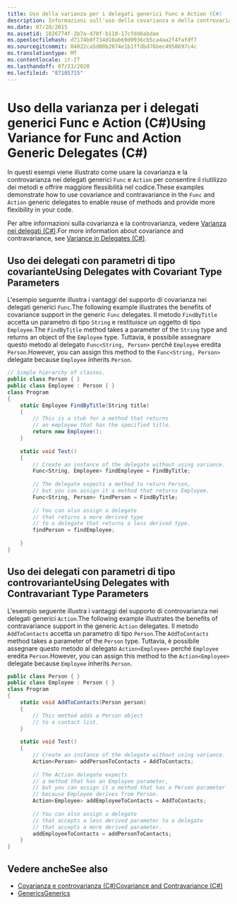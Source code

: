 ```yaml
---
title: Uso della varianza per i delegati generici Func e Action (C#)
description: Informazioni sull'uso della covarianza e della controvarianza nei delegati generici Func e Action per offrire una maggiore flessibilità nel codice.
ms.date: 07/20/2015
ms.assetid: 1826774f-2b7a-470f-b110-17cfdd6abdae
ms.openlocfilehash: d7174b0f734d10ab69d0936cb5ca4aa2f4fafdf7
ms.sourcegitcommit: 04022ca5d00b2074e1b1ffdbd76bec4950697c4c
ms.translationtype: MT
ms.contentlocale: it-IT
ms.lasthandoff: 07/23/2020
ms.locfileid: "87105715"
---
```

# <a name="using-variance-for-func-and-action-generic-delegates-c"></a><span data-ttu-id="0e13e-103">Uso della varianza per i delegati generici Func e Action (C#)</span><span class="sxs-lookup"><span data-stu-id="0e13e-103">Using Variance for Func and Action Generic Delegates (C#)</span></span>
<span data-ttu-id="0e13e-104">In questi esempi viene illustrato come usare la covarianza e la controvarianza nei delegati generici `Func` e `Action` per consentire il riutilizzo dei metodi e offrire maggiore flessibilità nel codice.</span><span class="sxs-lookup"><span data-stu-id="0e13e-104">These examples demonstrate how to use covariance and contravariance in the `Func` and `Action` generic delegates to enable reuse of methods and provide more flexibility in your code.</span></span>  
  
 <span data-ttu-id="0e13e-105">Per altre informazioni sulla covarianza e la controvarianza, vedere [Varianza nei delegati (C#)](./variance-in-delegates.md).</span><span class="sxs-lookup"><span data-stu-id="0e13e-105">For more information about covariance and contravariance, see [Variance in Delegates (C#)](./variance-in-delegates.md).</span></span>  
  
## <a name="using-delegates-with-covariant-type-parameters"></a><span data-ttu-id="0e13e-106">Uso dei delegati con parametri di tipo covariante</span><span class="sxs-lookup"><span data-stu-id="0e13e-106">Using Delegates with Covariant Type Parameters</span></span>  
 <span data-ttu-id="0e13e-107">L'esempio seguente illustra i vantaggi del supporto di covarianza nei delegati generici `Func`.</span><span class="sxs-lookup"><span data-stu-id="0e13e-107">The following example illustrates the benefits of covariance support in the generic `Func` delegates.</span></span> <span data-ttu-id="0e13e-108">Il metodo `FindByTitle` accetta un parametro di tipo `String` e restituisce un oggetto di tipo `Employee`.</span><span class="sxs-lookup"><span data-stu-id="0e13e-108">The `FindByTitle` method takes a parameter of the `String` type and returns an object of the `Employee` type.</span></span> <span data-ttu-id="0e13e-109">Tuttavia, è possibile assegnare questo metodo al delegato `Func<String, Person>` perché `Employee` eredita `Person`.</span><span class="sxs-lookup"><span data-stu-id="0e13e-109">However, you can assign this method to the `Func<String, Person>` delegate because `Employee` inherits `Person`.</span></span>  
  
```csharp  
// Simple hierarchy of classes.  
public class Person { }  
public class Employee : Person { }  
class Program  
{  
    static Employee FindByTitle(String title)  
    {  
        // This is a stub for a method that returns  
        // an employee that has the specified title.  
        return new Employee();  
    }  
  
    static void Test()  
    {  
        // Create an instance of the delegate without using variance.  
        Func<String, Employee> findEmployee = FindByTitle;  
  
        // The delegate expects a method to return Person,  
        // but you can assign it a method that returns Employee.  
        Func<String, Person> findPerson = FindByTitle;  
  
        // You can also assign a delegate
        // that returns a more derived type
        // to a delegate that returns a less derived type.  
        findPerson = findEmployee;  
  
    }  
}  
```  
  
## <a name="using-delegates-with-contravariant-type-parameters"></a><span data-ttu-id="0e13e-110">Uso dei delegati con parametri di tipo controvariante</span><span class="sxs-lookup"><span data-stu-id="0e13e-110">Using Delegates with Contravariant Type Parameters</span></span>  
 <span data-ttu-id="0e13e-111">L'esempio seguente illustra i vantaggi del supporto di controvarianza nei delegati generici `Action`.</span><span class="sxs-lookup"><span data-stu-id="0e13e-111">The following example illustrates the benefits of contravariance support in the generic `Action` delegates.</span></span> <span data-ttu-id="0e13e-112">Il metodo `AddToContacts` accetta un parametro di tipo `Person`.</span><span class="sxs-lookup"><span data-stu-id="0e13e-112">The `AddToContacts` method takes a parameter of the `Person` type.</span></span> <span data-ttu-id="0e13e-113">Tuttavia, è possibile assegnare questo metodo al delegato `Action<Employee>` perché `Employee` eredita `Person`.</span><span class="sxs-lookup"><span data-stu-id="0e13e-113">However, you can assign this method to the `Action<Employee>` delegate because `Employee` inherits `Person`.</span></span>  
  
```csharp  
public class Person { }  
public class Employee : Person { }  
class Program  
{  
    static void AddToContacts(Person person)  
    {  
        // This method adds a Person object  
        // to a contact list.  
    }  
  
    static void Test()  
    {  
        // Create an instance of the delegate without using variance.  
        Action<Person> addPersonToContacts = AddToContacts;  
  
        // The Action delegate expects
        // a method that has an Employee parameter,  
        // but you can assign it a method that has a Person parameter  
        // because Employee derives from Person.  
        Action<Employee> addEmployeeToContacts = AddToContacts;  
  
        // You can also assign a delegate
        // that accepts a less derived parameter to a delegate
        // that accepts a more derived parameter.  
        addEmployeeToContacts = addPersonToContacts;  
    }  
}  
```  
  
## <a name="see-also"></a><span data-ttu-id="0e13e-114">Vedere anche</span><span class="sxs-lookup"><span data-stu-id="0e13e-114">See also</span></span>

- [<span data-ttu-id="0e13e-115">Covarianza e controvarianza (C#)</span><span class="sxs-lookup"><span data-stu-id="0e13e-115">Covariance and Contravariance (C#)</span></span>](./index.md)
- [<span data-ttu-id="0e13e-116">Generics</span><span class="sxs-lookup"><span data-stu-id="0e13e-116">Generics</span></span>](../../../../standard/generics/index.md)
